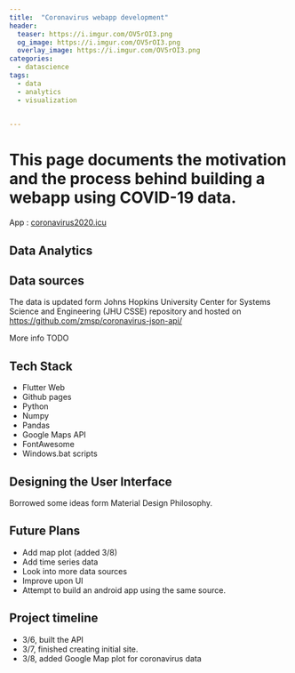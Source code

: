 ```yaml
---
title:  "Coronavirus webapp development"
header:
  teaser: https://i.imgur.com/OV5rOI3.png
  og_image: https://i.imgur.com/OV5rOI3.png
  overlay_image: https://i.imgur.com/OV5rOI3.png
categories:
  - datascience
tags:
  - data
  - analytics
  - visualization
  

---
```



# This page documents the motivation and the process behind building a webapp using COVID-19 data. 
App : [coronavirus2020.icu](http://www.coronavirus2020.icu)



## Data Analytics  

## Data sources
The data is updated form Johns Hopkins University Center for Systems Science and Engineering (JHU CSSE) repository and hosted on
https://github.com/zmsp/coronavirus-json-api/

More info TODO

## Tech Stack
* Flutter Web
* Github pages
* Python
* Numpy
* Pandas
* Google Maps API
* FontAwesome
* Windows.bat scripts

## Designing the User Interface
Borrowed some ideas form Material Design Philosophy.


## Future Plans
* Add map plot (added 3/8)
* Add time series data 
* Look into more data sources
* Improve upon UI
* Attempt to build an android app using the same source. 

## Project timeline
* 3/6, built the API
* 3/7, finished creating initial site.
* 3/8, added Google Map plot for coronavirus data


